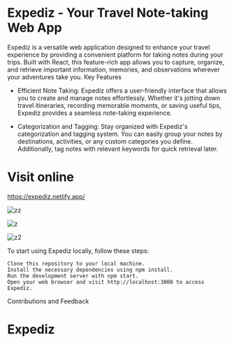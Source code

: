 # Expediz - Your Travel Note-taking Web App

Expediz is a versatile web application designed to enhance your travel experience by providing a convenient platform for taking notes during your trips. Built with React, this feature-rich app allows you to capture, organize, and retrieve important information, memories, and observations wherever your adventures take you.
Key Features

   * Efficient Note Taking: Expediz offers a user-friendly interface that allows you to create and manage notes effortlessly. Whether it's jotting down travel itineraries, recording memorable moments, or saving useful tips, Expediz provides a seamless note-taking experience.

   * Categorization and Tagging: Stay organized with Expediz's categorization and tagging system. You can easily group your notes by destinations, activities, or any custom categories you define. Additionally, tag notes with relevant keywords for quick retrieval later.


# Visit online

https://expediz.netlify.app/

![zz](https://github.com/alberthoxha/Expediz/assets/123065766/c0d8fb8e-f303-44eb-8e82-3e6f6fbc9fb7)

![z](https://github.com/alberthoxha/Expediz/assets/123065766/0f2cb5ec-bdf9-4285-852d-929f8aea27c5)

![z2](https://github.com/alberthoxha/Expediz/assets/123065766/272e6091-9102-4ab4-a3c1-3b61a02b0e6a)


To start using Expediz locally, follow these steps:

    Clone this repository to your local machine.
    Install the necessary dependencies using npm install.
    Run the development server with npm start.
    Open your web browser and visit http://localhost:3000 to access Expediz.

Contributions and Feedback
# Expediz
